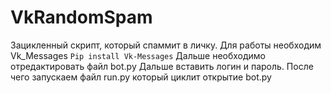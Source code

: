 # VkRandomSpam
Зацикленный скрипт, который спаммит в личку.
Для работы необходим Vk_Messages
```Pip install Vk-Messages```
Дальше необходимо отредактировать файл bot.py
Дальше вставить логин и пароль.
После чего запускаем файл run.py который циклит открытие bot.py
